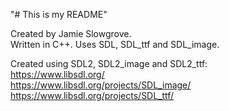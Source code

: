 "# This is my README"  
  
Created by Jamie Slowgrove.  
Written in C++. 
Uses SDL, SDL_ttf and SDL_image. 
  
Created using SDL2, SDL2_image and SDL2_ttf:  
https://www.libsdl.org/  
https://www.libsdl.org/projects/SDL_image/  
https://www.libsdl.org/projects/SDL_ttf/  